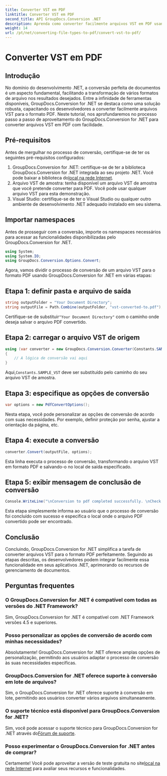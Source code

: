 ```yaml
---
title: Converter VST em PDF
linktitle: Converter VST em PDF
second_title: API GroupDocs.Conversion .NET
description: Aprenda como converter facilmente arquivos VST em PDF usando GroupDocs.Conversion for .NET. Aprimore seus recursos de gerenciamento de documentos.
weight: 14
url: /pt/net/converting-file-types-to-pdf/convert-vst-to-pdf/
---
```


# Converter VST em PDF

## Introdução
No domínio do desenvolvimento .NET, a conversão perfeita de documentos é um aspecto fundamental, facilitando a transformação de vários formatos de arquivo nos resultados desejados. Entre a infinidade de ferramentas disponíveis, GroupDocs.Conversion for .NET se destaca como uma solução robusta, capacitando os desenvolvedores a converter facilmente arquivos VST para o formato PDF. Neste tutorial, nos aprofundaremos no processo passo a passo de aproveitamento do GroupDocs.Conversion for .NET para converter arquivos VST em PDF com facilidade.
## Pré-requisitos
Antes de mergulhar no processo de conversão, certifique-se de ter os seguintes pré-requisitos configurados:
1.  GroupDocs.Conversion for .NET: certifique-se de ter a biblioteca GroupDocs.Conversion for .NET integrada ao seu projeto .NET. Você pode baixar a biblioteca do[local na rede Internet](https://releases.groupdocs.com/conversion/net/).
2. Arquivo VST de amostra: tenha disponível um arquivo VST de amostra que você pretende converter para PDF. Você pode usar qualquer arquivo VST para esta demonstração.
3. Visual Studio: certifique-se de ter o Visual Studio ou qualquer outro ambiente de desenvolvimento .NET adequado instalado em seu sistema.

## Importar namespaces
Antes de prosseguir com a conversão, importe os namespaces necessários para acessar as funcionalidades disponibilizadas pelo GroupDocs.Conversion for .NET.

```csharp
using System;
using System.IO;
using GroupDocs.Conversion.Options.Convert;
```

Agora, vamos dividir o processo de conversão de um arquivo VST para o formato PDF usando GroupDocs.Conversion for .NET em várias etapas:
## Etapa 1: definir pasta e arquivo de saída
```csharp
string outputFolder = "Your Document Directory";
string outputFile = Path.Combine(outputFolder, "vst-converted-to.pdf");
```
 Certifique-se de substituir`"Your Document Directory"` com o caminho onde deseja salvar o arquivo PDF convertido.
## Etapa 2: carregar o arquivo VST de origem
```csharp
using (var converter = new GroupDocs.Conversion.Converter(Constants.SAMPLE_VST))
{
    // A lógica de conversão vai aqui
}
```
 Aqui,`Constants.SAMPLE_VST` deve ser substituído pelo caminho do seu arquivo VST de amostra.
## Etapa 3: especifique as opções de conversão
```csharp
var options = new PdfConvertOptions();
```
Nesta etapa, você pode personalizar as opções de conversão de acordo com suas necessidades. Por exemplo, definir proteção por senha, ajustar a orientação da página, etc.
## Etapa 4: execute a conversão
```csharp
converter.Convert(outputFile, options);
```
Esta linha executa o processo de conversão, transformando o arquivo VST em formato PDF e salvando-o no local de saída especificado.
## Etapa 5: exibir mensagem de conclusão de conversão
```csharp
Console.WriteLine("\nConversion to pdf completed successfully. \nCheck output in {0}", outputFolder);
```
Esta etapa simplesmente informa ao usuário que o processo de conversão foi concluído com sucesso e especifica o local onde o arquivo PDF convertido pode ser encontrado.

## Conclusão
Concluindo, GroupDocs.Conversion for .NET simplifica a tarefa de converter arquivos VST para o formato PDF perfeitamente. Seguindo as etapas descritas, os desenvolvedores podem integrar facilmente essa funcionalidade em seus aplicativos .NET, aprimorando os recursos de gerenciamento de documentos.
## Perguntas frequentes
### O GroupDocs.Conversion for .NET é compatível com todas as versões do .NET Framework?
Sim, GroupDocs.Conversion for .NET é compatível com .NET Framework versões 4.5 e superiores.
### Posso personalizar as opções de conversão de acordo com minhas necessidades?
Absolutamente! GroupDocs.Conversion for .NET oferece amplas opções de personalização, permitindo aos usuários adaptar o processo de conversão às suas necessidades específicas.
### GroupDocs.Conversion for .NET oferece suporte à conversão em lote de arquivos?
Sim, o GroupDocs.Conversion for .NET oferece suporte à conversão em lote, permitindo aos usuários converter vários arquivos simultaneamente.
### O suporte técnico está disponível para GroupDocs.Conversion for .NET?
 Sim, você pode acessar o suporte técnico para GroupDocs.Conversion for .NET através do[Fórum de suporte](https://forum.groupdocs.com/c/conversion/11).
### Posso experimentar o GroupDocs.Conversion for .NET antes de comprar?
 Certamente! Você pode aproveitar a versão de teste gratuita no site[local na rede Internet](https://releases.groupdocs.com/) para avaliar seus recursos e funcionalidades.